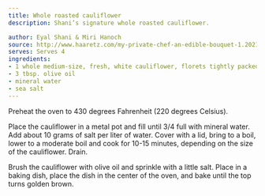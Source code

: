 ```yaml
---
title: Whole roasted cauliflower
description: Shani’s signature whole roasted cauliflower.

author: Eyal Shani & Miri Hanoch
source: http://www.haaretz.com/my-private-chef-an-edible-bouquet-1.202102
serves: Serves 4
ingredients:
- 1 whole medium-size, fresh, white cauliflower, florets tightly packed and covered in bright green leaves
- 3 tbsp. olive oil
- mineral water
- sea salt
---
```


Preheat the oven to 430 degrees Fahrenheit (220 degrees Celsius).

Place the cauliflower in a metal pot and fill until 3/4 full with mineral water. Add about 10 grams of salt per liter of water. Cover with a lid, bring to a boil, lower to a moderate boil and cook for 10-15 minutes, depending on the size of the cauliflower. Drain.

Brush the cauliflower with olive oil and sprinkle with a little salt. Place in a baking dish, place the dish in the center of the oven, and bake until the top turns golden brown. 
